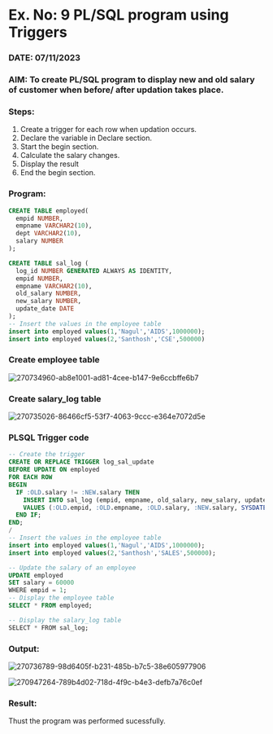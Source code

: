 # Ex. No: 9 PL/SQL program using Triggers 
### DATE: 07/11/2023
### AIM: To create PL/SQL program to display new and old salary of customer when before/ after updation takes place. 

### Steps:
1. Create a trigger for each row when updation occurs.
2. Declare the variable in Declare section.
3. Start the begin section.
4. Calculate the salary changes.
5. Display the result 
6. End the begin section.

### Program:
```sql
CREATE TABLE employed(
  empid NUMBER,
  empname VARCHAR2(10),
  dept VARCHAR2(10),
  salary NUMBER
);

CREATE TABLE sal_log (
  log_id NUMBER GENERATED ALWAYS AS IDENTITY,
  empid NUMBER,
  empname VARCHAR2(10),
  old_salary NUMBER,
  new_salary NUMBER,
  update_date DATE
);
-- Insert the values in the employee table
insert into employed values(1,'Nagul','AIDS',1000000);
insert into employed values(2,'Santhosh','CSE',500000)
```
### Create employee table

![270734960-ab8e1001-ad81-4cee-b147-9e6ccbffe6b7](https://github.com/vinodkumar-s/DBMS/assets/113497226/9ee3cc5f-8053-408a-ac14-1936fd4341ae)

### Create salary_log table

![270735026-86466cf5-53f7-4063-9ccc-e364e7072d5e](https://github.com/vinodkumar-s/DBMS/assets/113497226/130a90ee-f128-4682-8362-76c2c94172c8)


### PLSQL Trigger code
```sql
-- Create the trigger
CREATE OR REPLACE TRIGGER log_sal_update
BEFORE UPDATE ON employed
FOR EACH ROW
BEGIN
  IF :OLD.salary != :NEW.salary THEN
    INSERT INTO sal_log (empid, empname, old_salary, new_salary, update_date)
    VALUES (:OLD.empid, :OLD.empname, :OLD.salary, :NEW.salary, SYSDATE);
  END IF;
END;
/
-- Insert the values in the employee table
insert into employed values(1,'Nagul','AIDS',1000000);
insert into employed values(2,'Santhosh','SALES',500000);

-- Update the salary of an employee
UPDATE employed
SET salary = 60000
WHERE empid = 1;
-- Display the employee table
SELECT * FROM employed;

-- Display the salary_log table
SELECT * FROM sal_log;
```
### Output:
![270736789-98d6405f-b231-485b-b7c5-38e605977906](https://github.com/vinodkumar-s/DBMS/assets/113497226/3ba9322a-cf96-42f9-8879-90eed3cafbf4)

![270947264-789b4d02-718d-4f9c-b4e3-defb7a76c0ef](https://github.com/vinodkumar-s/DBMS/assets/113497226/ee086f7e-2c85-4b00-9ced-1cd94ff7d49b)

### Result:
Thust the program was performed sucessfully.
